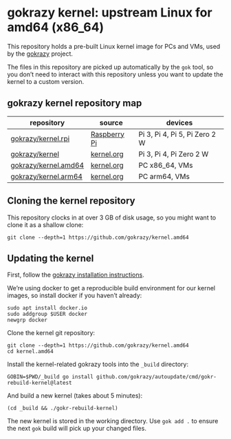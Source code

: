 # gokrazy kernel: upstream Linux for amd64 (x86_64)

This repository holds a pre-built Linux kernel image for PCs and VMs, used by
the [gokrazy](https://gokrazy.org/) project.

The files in this repository are picked up automatically by
the `gok` tool, so you don’t need to interact with this repository
unless you want to update the kernel to a custom version.

## gokrazy kernel repository map

| repository             | source         | devices                       |
|------------------------|----------------|-------------------------------|
| [gokrazy/kernel.rpi]   | [Raspberry Pi] | Pi 3, Pi 4, Pi 5, Pi Zero 2 W |
| [gokrazy/kernel]       | [kernel.org]   | Pi 3, Pi 4, Pi Zero 2 W       |
| [gokrazy/kernel.amd64] | [kernel.org]   | PC x86_64, VMs                |
| [gokrazy/kernel.arm64] | [kernel.org]   | PC arm64, VMs                 |

[Raspberry Pi]: https://github.com/raspberrypi/linux
[kernel.org]: https://kernel.org/
[gokrazy/kernel.rpi]: https://github.com/gokrazy/kernel.rpi
[gokrazy/kernel]: https://github.com/gokrazy/kernel
[gokrazy/kernel.amd64]: https://github.com/gokrazy/kernel.amd64
[gokrazy/kernel.arm64]: https://github.com/gokrazy/gokrazy/issues/263

## Cloning the kernel repository

This repository clocks in at over 3 GB of disk usage, so you might want to clone
it as a shallow clone:

```
git clone --depth=1 https://github.com/gokrazy/kernel.amd64
```

## Updating the kernel

First, follow the [gokrazy installation instructions](https://gokrazy.org/quickstart/).

We’re using docker to get a reproducible build environment for our
kernel images, so install docker if you haven’t already:

```
sudo apt install docker.io
sudo addgroup $USER docker
newgrp docker
```

Clone the kernel git repository:
```
git clone --depth=1 https://github.com/gokrazy/kernel.amd64
cd kernel.amd64
```

Install the kernel-related gokrazy tools into the `_build` directory:
```
GOBIN=$PWD/_build go install github.com/gokrazy/autoupdate/cmd/gokr-rebuild-kernel@latest
```

And build a new kernel (takes about 5 minutes):
```
(cd _build && ./gokr-rebuild-kernel)
```

The new kernel is stored in the working directory. Use `gok add .` to
ensure the next `gok` build will pick up your changed files.

